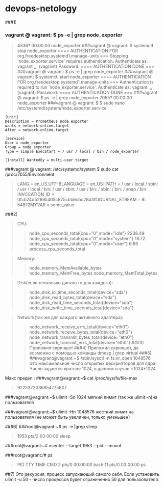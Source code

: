 # devops-netology

###1)
### vagrant @ vagrant: $ ps -e | grep node_exporter
>4336? 00:00:00 node_exporter 
###vagrant @ vagrant: $ systemctl stop node_exporter 
>==== AUTHENTICATION FOR org.freedesktop.systemd1.manage-units 
=== Stopping 'node_exporter.service' requires authentication. Authenticate as: vagrant ,,, (vagrant) Password: 
==== AUTHENTICATION DONE === 
###vagrant @ vagrant: $ ps -e | grep node_exporter 
###vagrant @ vagrant: $ systemctl start node_exporter 
>==== AUTHENTICATION FOR org.freedesktop.systemd1.manage-units 
=== Authentication is required to run 'node_exporter.service'. Authenticate as: vagrant ,,, (vagrant) Password: ==== AUTHENTICATION DONE === 
###vagrant @ vagrant: $ ps -e | grep node_exporter 7055? 00:00:00 node_exporter 
###vagrant @ vagrant: $ $ sudo nano /etc/systemd/system/node_exporter.service 
```editorconfig
[Unit] 
Description = Prometheus node exporter 
wants = network-online.target 
After = network-online.target

[Service] 
User = node_exporter 
Group = node_exporter 
Type = simple ExecStart = / usr / local / bin / node_exporter

[Install] WantedBy = multi-user.target 
```
###vagrant @ vagrant: /etc/systemd/system $ sudo cat /proc/7055/Environment 
>LANG = en_US.UTF-8LANGUAGE = en_US: PATH = / usr / local / sbin: / usr / local / bin: / usr / sbin: / usr / bin: / sbin: / bin: / snap / bin INVOCATION_ID = 0fcb24d52895405c875cbb9cbc28d3ffJOURNAL_STREAM = 9: 54872MYVAR = some_value

###2)
>CPU:
>>    node_cpu_seconds_total{cpu="0",mode="idle"} 2238.49
    node_cpu_seconds_total{cpu="0",mode="system"} 16.72
    node_cpu_seconds_total{cpu="0",mode="user"} 6.86
    process_cpu_seconds_total
    
>Memory:
>>    node_memory_MemAvailable_bytes 
    node_memory_MemFree_bytes
    node_memory_MemTotal_bytes
    
>Disk(если несколько дисков то для каждого):
>>    node_disk_io_time_seconds_total{device="sda"} 
    node_disk_read_bytes_total{device="sda"} 
    node_disk_read_time_seconds_total{device="sda"} 
    node_disk_write_time_seconds_total{device="sda"}
    
>Network(так же для каждого активного адаптера):
>>    node_network_receive_errs_total{device="eth0"} 
    node_network_receive_bytes_total{device="eth0"} 
    node_network_transmit_bytes_total{device="eth0"}
    node_network_transmit_errs_total{device="eth0"}
 ###3)
Приложил скриншот
 ###4)
Приложил скриншот, да возможно с помощью команды dmesg | grep virtual
 ###5) 
###vagrant@vagrant:~$ /sbin/sysctl -n fs.nr_open
1048576
Это максимальное число открытых дескрипторов для ядра
Число задается кратное 1024, в данном случае =1024*1024. 

Макс предел :
###vagrant@vagrant:~$ cat /proc/sys/fs/file-max
>9223372036854775807

###vagrant@vagrant:~$ ulimit -Sn
1024
мягкий лимит (так же ulimit -n)на пользователя

###vagrant@vagrant:~$ ulimit -Hn
1048576
жесткий лимит на пользователя (не может быть увеличен, только уменьшен)

###6)
###root@vagrant:~# ps -e |grep sleep
 >  1953 pts/2    00:00:00 sleep
   
###root@vagrant:~# nsenter --target 1953 --pid --mount

###root@vagrant:/# ps
>    PID TTY          TIME CMD
      2 pts/0    00:00:00 bash
     11 pts/0    00:00:00 ps
> 
##7)
Это рекурсия, процесс запускающий самого себя.
Если установить ulimit -u 50 - число процессов будет ограниченно 50 для пользоователя. 


